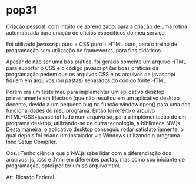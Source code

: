 # pop31

Criação pessoal, com intuito de aprendizado, para a criação de uma rotina automatizada para criação de ofícios especificos do meu serviço.

Foi utilizado javascript puro + CSS puro + HTML puro, para o treino de programação sem utilização de frameworks, para fins didáticos.

Apesar de não ser uma boa prática, foi gerado somente um arquivo HTML para suportar o CSS e o código javascript (as boas práticas da programação pedem 
que os arquivos CSS e os arquivos de javascript fiquem em arquivos (ou pastas) separados do código fonte HTML.

Porém era um teste meu para implementar um aplicativo desktop primeiramente em Electron (que não resultou em um aplicativo desktop decente, devido a um pequeno bug
na função window.open() para uma das funcionalidades do meu programa. Então foi refeito o arquivo HTML+CSS+javascript tudo num arquivo só, para a implementação de 
um programa desktop, utilizando-se de outra tecnologia, a biblioteca NW.js. Desta maneira, o aplicativo desktop conseguiu rodar satisfatoriamente, o qual depois foi
criado um instalador via Windows utilizando o programa Inno Setup Compiler.

Obs.: Tenho ciência que o NW.js sabe lidar com a diferenciação dos arquivos .js, .css e .html em diferentes pastas, mas como sou iniciante de programação, optei por 
ter um só arquivo html.

Att.
Ricardo Federal.

